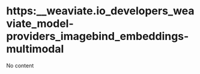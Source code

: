 # https:\_\_weaviate.io_developers_weaviate_model-providers_imagebind_embeddings-multimodal

No content
